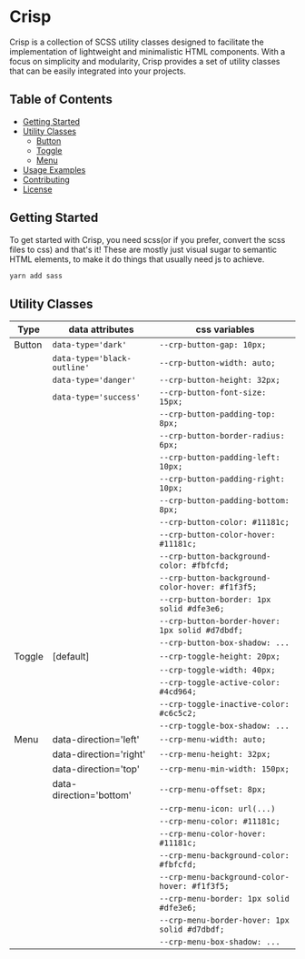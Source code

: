 # Crisp

Crisp is a collection of SCSS utility classes designed to facilitate the implementation of lightweight and minimalistic HTML components. With a focus on simplicity and modularity, Crisp provides a set of utility classes that can be easily integrated into your projects.

## Table of Contents

- [Getting Started](#getting-started)
- [Utility Classes](#utility-classes)
  - [Button](#button)
  - [Toggle](#toggle)
  - [Menu](#menu)
- [Usage Examples](#usage-examples)
- [Contributing](#contributing)
- [License](#license)

## Getting Started

To get started with Crisp, you need scss(or if you prefer, convert the scss files to css) and that's it! These are mostly just visual sugar to semantic HTML elements, to make it do things that usually need js to achieve.

```bash
yarn add sass
```

## Utility Classes

| Type   | data attributes             | css variables                                   |
| ------ | --------------------------- | ----------------------------------------------- |
| Button | `data-type='dark'`          | `--crp-button-gap: 10px;`                       |
|        | `data-type='black-outline'` | `--crp-button-width: auto;`                     |
|        | `data-type='danger'`        | `--crp-button-height: 32px;`                    |
|        | `data-type='success'`       | `--crp-button-font-size: 15px;`                 |
|        |                             | `--crp-button-padding-top: 8px;`                |
|        |                             | `--crp-button-border-radius: 6px;`              |
|        |                             | `--crp-button-padding-left: 10px;`              |
|        |                             | `--crp-button-padding-right: 10px;`             |
|        |                             | `--crp-button-padding-bottom: 8px;`             |
|        |                             | `--crp-button-color: #11181c;`                  |
|        |                             | `--crp-button-color-hover: #11181c;`            |
|        |                             | `--crp-button-background-color: #fbfcfd;`       |
|        |                             | `--crp-button-background-color-hover: #f1f3f5;` |
|        |                             | `--crp-button-border: 1px solid #dfe3e6;`       |
|        |                             | `--crp-button-border-hover: 1px solid #d7dbdf;` |
|        |                             | `--crp-button-box-shadow: ...`                  |
| Toggle | [default]                   | `--crp-toggle-height: 20px;`                    |
|        |                             | `--crp-toggle-width: 40px;`                     |
|        |                             | `--crp-toggle-active-color: #4cd964;`           |
|        |                             | `--crp-toggle-inactive-color: #c6c5c2;`         |
|        |                             | `--crp-toggle-box-shadow: ...`                  |
| Menu   | data-direction='left'       | `--crp-menu-width: auto;`                       |
|        | data-direction='right'      | `--crp-menu-height: 32px;`                      |
|        | data-direction='top'        | `--crp-menu-min-width: 150px;`                  |
|        | data-direction='bottom'     | `--crp-menu-offset: 8px;`                       |
|        |                             | `--crp-menu-icon: url(...)`                     |
|        |                             | `--crp-menu-color: #11181c;`                    |
|        |                             | `--crp-menu-color-hover: #11181c;`              |
|        |                             | `--crp-menu-background-color: #fbfcfd;`         |
|        |                             | `--crp-menu-background-color-hover: #f1f3f5;`   |
|        |                             | `--crp-menu-border: 1px solid #dfe3e6;`         |
|        |                             | `--crp-menu-border-hover: 1px solid #d7dbdf;`   |
|        |                             | `--crp-menu-box-shadow: ...`                    |
